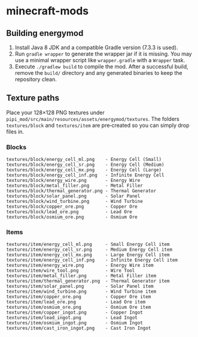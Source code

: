 # minecraft-mods

## Building energymod

1. Install Java 8 JDK and a compatible Gradle version (7.3.3 is used).
2. Run `gradle wrapper` to generate the wrapper jar if it is missing. You may use a minimal wrapper script like `wrapper.gradle` with a `Wrapper` task.
3. Execute `./gradlew build` to compile the mod. After a successful build, remove the `build/` directory and any generated binaries to keep the repository clean.

## Texture paths

Place your 128×128 PNG textures under `pipi_mod/src/main/resources/assets/energymod/textures`.
The folders `textures/block` and `textures/item` are pre‑created so you can simply drop files in.

### Blocks

```
textures/block/energy_cell_ml.png    - Energy Cell (Small)
textures/block/energy_cell_sr.png    - Energy Cell (Medium)
textures/block/energy_cell_mx.png    - Energy Cell (Large)
textures/block/energy_cell_inf.png   - Infinite Energy Cell
textures/block/energy_wire.png       - Energy Wire
textures/block/metal_filler.png      - Metal Filler
textures/block/thermal_generator.png - Thermal Generator
textures/block/solar_panel.png       - Solar Panel
textures/block/wind_turbine.png      - Wind Turbine
textures/block/copper_ore.png        - Copper Ore
textures/block/lead_ore.png          - Lead Ore
textures/block/osmium_ore.png        - Osmium Ore
```

### Items

```
textures/item/energy_cell_ml.png     - Small Energy Cell item
textures/item/energy_cell_sr.png     - Medium Energy Cell item
textures/item/energy_cell_mx.png     - Large Energy Cell item
textures/item/energy_cell_inf.png    - Infinite Energy Cell item
textures/item/energy_wire.png        - Energy Wire item
textures/item/wire_tool.png          - Wire Tool
textures/item/metal_filler.png       - Metal Filler item
textures/item/thermal_generator.png  - Thermal Generator item
textures/item/solar_panel.png        - Solar Panel item
textures/item/wind_turbine.png       - Wind Turbine item
textures/item/copper_ore.png         - Copper Ore item
textures/item/lead_ore.png           - Lead Ore item
textures/item/osmium_ore.png         - Osmium Ore item
textures/item/copper_ingot.png       - Copper Ingot
textures/item/lead_ingot.png         - Lead Ingot
textures/item/osmium_ingot.png       - Osmium Ingot
textures/item/cast_iron_ingot.png    - Cast Iron Ingot
```
